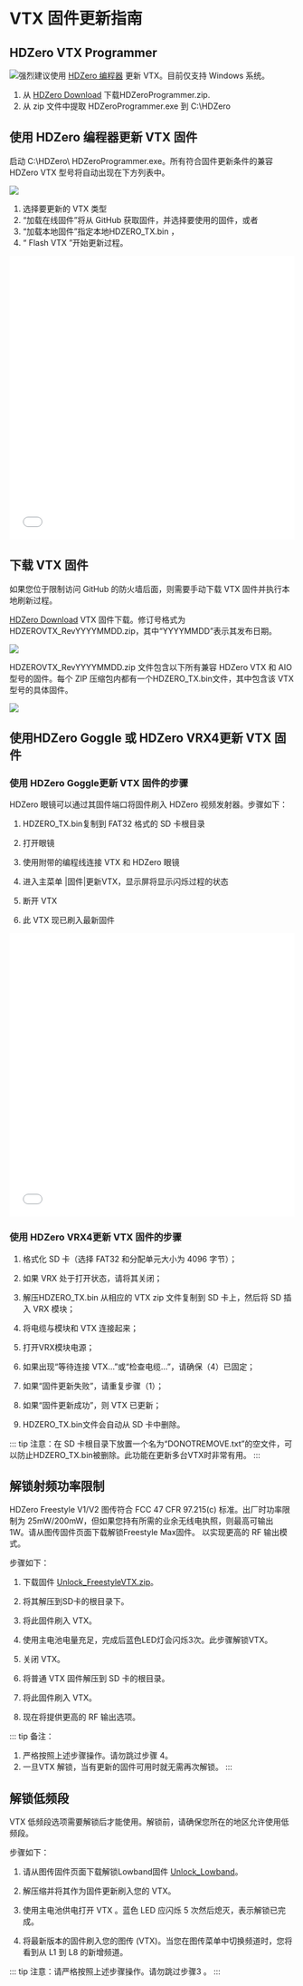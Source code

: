 # VTX 固件更新指南
## HDZero VTX Programmer

<img src="/media/image24.png" id="image21">强烈建议使用 [HDZero 编程器](https://item.taobao.com/item.htm?id=923351151370) 更新 VTX。目前仅支持 Windows 系统。

1. 从 [HDZero Download](https://www.alipan.com/s/WdoCPa2odz5) 下载HDZeroProgrammer.zip.    
2. 从 zip 文件中提取 HDZeroProgrammer.exe 到 C:\HDZero


## 使用 HDZero 编程器更新 VTX 固件

启动 C:\HDZero\ HDZeroProgrammer.exe。所有符合固件更新条件的兼容 HDZero VTX 型号将自动出现在下方列表中。

<img src="/media/image25.png" id="image22">

1. 选择要更新的 VTX 类型
2. “加载在线固件”将从 GitHub 获取固件，并选择要使用的固件，或者
3. “加载本地固件”指定本地HDZERO_TX.bin ，
4. “ Flash VTX ”开始更新过程。

<iframe style="width: 100%; height: 500px" src="//player.bilibili.com/player.html?isOutside=true&aid=115161025224094&bvid=BV1ZyYVzvEED&cid=32217500209&p=1&muted=false&poster=true" scrolling="no" border="0" frameborder="no" framespacing="0" allowfullscreen="true"></iframe>

## 下载 VTX 固件

如果您位于限制访问 GitHub 的防火墙后面，则需要手动下载 VTX 固件并执行本地刷新过程。

[HDZero Download](https://www.alipan.com/s/WdoCPa2odz5) VTX 固件下载。修订号格式为 HDZEROVTX_RevYYYYMMDD.zip，其中“YYYYMMDD”表示其发布日期。

<img src="/media/image26.png" id="image23">

HDZEROVTX_RevYYYYMMDD.zip 文件包含以下所有兼容 HDZero VTX 和 AIO 型号的固件。每个 ZIP 压缩包内都有一个HDZERO_TX.bin文件，其中包含该 VTX 型号的具体固件。

<img src="/media/image27.png" id="image24">

## 使用HDZero Goggle 或 HDZero VRX4更新 VTX 固件

### 使用 HDZero Goggle更新 VTX 固件的步骤

HDZero 眼镜可以通过其固件端口将固件刷入 HDZero 视频发射器。步骤如下：

1. HDZERO_TX.bin复制到 FAT32 格式的 SD 卡根目录

2. 打开眼镜

3. 使用附带的编程线连接 VTX 和 HDZero 眼镜

4. 进入主菜单 |固件|更新VTX，显示屏将显示闪烁过程的状态

5. 断开 VTX

6. 此 VTX 现已刷入最新固件

<iframe style="width: 100%; height: 500px" src="//player.bilibili.com/player.html?isOutside=true&aid=115161058775192&bvid=BV1omYVzYECA&cid=32217630986&p=1&muted=false&poster=true" scrolling="no" border="0" frameborder="no" framespacing="0" allowfullscreen="true"></iframe>

### 使用 HDZero VRX4更新 VTX 固件的步骤

1. 格式化 SD 卡（选择 FAT32 和分配单元大小为 4096 字节）；

2. 如果 VRX 处于打开状态，请将其关闭；

3. 解压HDZERO_TX.bin 从相应的 VTX zip 文件复制到 SD 卡上，然后将 SD 插入 VRX 模块；

4. 将电缆与模块和 VTX 连接起来；

5. 打开VRX模块电源；

6. 如果出现“等待连接 VTX…”或“检查电缆…”，请确保（4）已固定；

7. 如果“固件更新失败”，请重复步骤（1）；

8. 如果“固件更新成功”，则 VTX 已更新；

9. HDZERO_TX.bin文件会自动从 SD 卡中删除。

::: tip
注意：在 SD 卡根目录下放置一个名为“DONOTREMOVE.txt”的空文件，可以防止HDZERO_TX.bin被删除。此功能在更新多台VTX时非常有用。
:::

## 解锁射频功率限制


HDZero Freestyle V1/V2 图传符合 FCC 47 CFR 97.215(c) 标准。出厂时功率限制为 25mW/200mW，但如果您持有所需的业余无线电执照，则最高可输出 1W。请从图传固件页面下载解锁Freestyle Max固件。 以实现更高的 RF 输出模式。

步骤如下：

1. 下载固件 [Unlock_FreestyleVTX.zip](https://www.alipan.com/s/WdoCPa2odz5)。

2. 将其解压到SD卡的根目录下。

3. 将此固件刷入 VTX。

4. 使用主电池电量充足，完成后蓝色LED灯会闪烁3次。此步骤解锁VTX。

5. 关闭 VTX。

6. 将普通 VTX 固件解压到 SD 卡的根目录。

7. 将此固件刷入 VTX。

8. 现在将提供更高的 RF 输出选项。

::: tip
备注：

1. 严格按照上述步骤操作。请勿跳过步骤 4。
2. 一旦VTX 解锁，当有更新的固件可用时就无需再次解锁。
:::

## 解锁低频段

VTX 低频段选项需要解锁后才能使用。解锁前，请确保您所在的地区允许使用低频段。

步骤如下：

1. 请从图传固件页面下载解锁Lowband固件 [Unlock_Lowband](https://www.alipan.com/s/WdoCPa2odz5)。

2. 解压缩并将其作为固件更新刷入您的 VTX。

3. 使用主电池供电打开 VTX 。蓝色 LED 应闪烁 5 次然后熄灭，表示解锁已完成。

4. 将最新版本的固件刷入您的图传 (VTX)。当您在图传菜单中切换频道时，您将看到从 L1 到 L8 的新增频道。

::: tip
注意：请严格按照上述步骤操作。请勿跳过步骤3 。
:::
